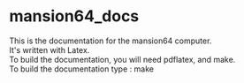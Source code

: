 # mansion64_docs

This is the documentation for the mansion64 computer. <br>
It's written with Latex. <br>
To build the documentation, you will need pdflatex, and make. <br>
To build the documentation type : make <br>
